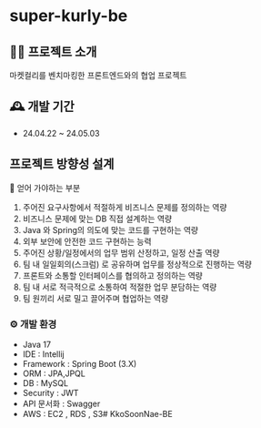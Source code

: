 # super-kurly-be

## 👨‍💻 프로젝트 소개
마켓컬리를 벤치마킹한 프론트엔드와의 협업 프로젝트

## 🕰️ 개발 기간
+ 24.04.22 ~ 24.05.03

## 프로젝트 방향성 설계
📃 얻어 가야하는 부분
1. 주어진 요구사항에서 적절하게 비즈니스 문제를  정의하는 역량
2. 비즈니스 문제에 맞는 DB 직접 설계하는 역량
3. Java 와 Spring의 의도에 맞는 코드를 구현하는 역량
4. 외부 보안에 안전한 코드 구현하는 능력
5. 주어진 상황/일정에서의 업무 범위 산정하고, 일정 산출 역량
6. 팀 내 일일회의(스크럼) 로 공유하며 업무를 정상적으로 진행하는 역량
7. 프론트와 소통할 인터페이스를 협의하고 정의하는 역량
8. 팀 내 서로 적극적으로 소통하여 적절한 업무 분담하는 역량
9. 팀 원끼리 서로 밀고 끌어주며  협업하는 역량

### ⚙️ 개발 환경
+ Java 17
+ IDE : Intellij
+ Framework : Spring Boot (3.X)
+ ORM : JPA,JPQL
+ DB : MySQL
+ Security : JWT
+ API 문서화 : Swagger
+ AWS : EC2 , RDS , S3# KkoSoonNae-BE
